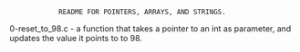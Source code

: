 				README FOR POINTERS, ARRAYS, AND STRINGS.


0-reset_to_98.c - a function that takes a pointer to an int as parameter, and updates the value it points to to 98.

